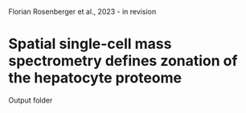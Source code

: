 Florian Rosenberger et al., 2023 - in revision

# Spatial single-cell mass spectrometry defines zonation of the hepatocyte proteome

Output folder


